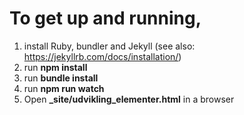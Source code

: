 # To get up and running,

1. install Ruby, bundler and Jekyll (see also: https://jekyllrb.com/docs/installation/)
2. run **npm install**
3. run **bundle install**
4. run **npm run watch**
5. Open **\_site/udvikling_elementer.html** in a browser
